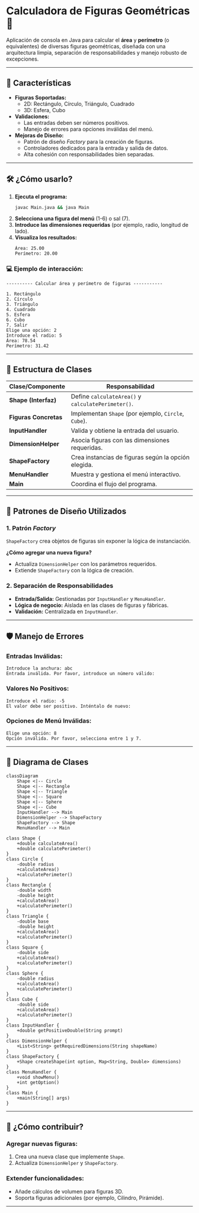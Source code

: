 # Calculadora de Figuras Geométricas 📐

Aplicación de consola en Java para calcular el **área** y **perímetro** (o equivalentes) de diversas figuras geométricas, diseñada con una arquitectura limpia, separación de responsabilidades y manejo robusto de excepciones.

---

## 🚀 Características
- **Figuras Soportadas:**
  - 2D: Rectángulo, Círculo, Triángulo, Cuadrado
  - 3D: Esfera, Cubo
- **Validaciones:**
  - Las entradas deben ser números positivos.
  - Manejo de errores para opciones inválidas del menú.
- **Mejoras de Diseño:**
  - Patrón de diseño *Factory* para la creación de figuras.
  - Controladores dedicados para la entrada y salida de datos.
  - Alta cohesión con responsabilidades bien separadas.

---

## 🛠️ ¿Cómo usarlo?
1. **Ejecuta el programa:**
   ```bash
   javac Main.java && java Main
   ```
2. **Selecciona una figura del menú** (1-6) o sal (7).
3. **Introduce las dimensiones requeridas** (por ejemplo, radio, longitud de lado).
4. **Visualiza los resultados:**
   ```plaintext
   Área: 25.00
   Perímetro: 20.00
   ```

### 💻 Ejemplo de interacción:
```plaintext
---------- Calcular área y perímetro de figuras -----------

1. Rectángulo
2. Círculo
3. Triángulo
4. Cuadrado
5. Esfera
6. Cubo
7. Salir
Elige una opción: 2
Introduce el radio: 5
Área: 78.54
Perímetro: 31.42
```

---

## 🧱 Estructura de Clases
| Clase/Componente | Responsabilidad |
|------------------|-----------------|
| **Shape (Interfaz)** | Define `calculateArea()` y `calculatePerimeter()`. |
| **Figuras Concretas** | Implementan `Shape` (por ejemplo, `Circle`, `Cube`). |
| **InputHandler** | Valida y obtiene la entrada del usuario. |
| **DimensionHelper** | Asocia figuras con las dimensiones requeridas. |
| **ShapeFactory** | Crea instancias de figuras según la opción elegida. |
| **MenuHandler** | Muestra y gestiona el menú interactivo. |
| **Main** | Coordina el flujo del programa. |

---

## 🎯 Patrones de Diseño Utilizados
### 1. Patrón *Factory*
`ShapeFactory` crea objetos de figuras sin exponer la lógica de instanciación.

**¿Cómo agregar una nueva figura?**
- Actualiza `DimensionHelper` con los parámetros requeridos.
- Extiende `ShapeFactory` con la lógica de creación.

### 2. Separación de Responsabilidades
- **Entrada/Salida:** Gestionadas por `InputHandler` y `MenuHandler`.
- **Lógica de negocio:** Aislada en las clases de figuras y fábricas.
- **Validación:** Centralizada en `InputHandler`.

---

## 🛡️ Manejo de Errores
### Entradas Inválidas:
```plaintext
Introduce la anchura: abc
Entrada inválida. Por favor, introduce un número válido:
```
### Valores No Positivos:
```plaintext
Introduce el radio: -5
El valor debe ser positivo. Inténtalo de nuevo:
```
### Opciones de Menú Inválidas:
```plaintext
Elige una opción: 8
Opción inválida. Por favor, selecciona entre 1 y 7.
```

---

## 📝 Diagrama de Clases
```mermaid
classDiagram
    Shape <|-- Circle
    Shape <|-- Rectangle
    Shape <|-- Triangle
    Shape <|-- Square
    Shape <|-- Sphere
    Shape <|-- Cube
    InputHandler --> Main
    DimensionHelper --> ShapeFactory
    ShapeFactory --> Shape
    MenuHandler --> Main

class Shape {
    +double calculateArea()
    +double calculatePerimeter()
}
class Circle {
    -double radius
    +calculateArea()
    +calculatePerimeter()
}
class Rectangle {
    -double width
    -double height
    +calculateArea()
    +calculatePerimeter()
}
class Triangle {
    -double base
    -double height
    +calculateArea()
    +calculatePerimeter()
}
class Square {
    -double side
    +calculateArea()
    +calculatePerimeter()
}
class Sphere {
    -double radius
    +calculateArea()
    +calculatePerimeter()
}
class Cube {
    -double side
    +calculateArea()
    +calculatePerimeter()
}
class InputHandler {
    +double getPositiveDouble(String prompt)
}
class DimensionHelper {
    +List<String> getRequiredDimensions(String shapeName)
}
class ShapeFactory {
    +Shape createShape(int option, Map<String, Double> dimensions)
}
class MenuHandler {
    +void showMenu()
    +int getOption()
}
class Main {
    +main(String[] args)
}
```

---

## 🤝 ¿Cómo contribuir?
### Agregar nuevas figuras:
1. Crea una nueva clase que implemente `Shape`.
2. Actualiza `DimensionHelper` y `ShapeFactory`.

### Extender funcionalidades:
- Añade cálculos de volumen para figuras 3D.
- Soporta figuras adicionales (por ejemplo, Cilindro, Pirámide).

--- 
